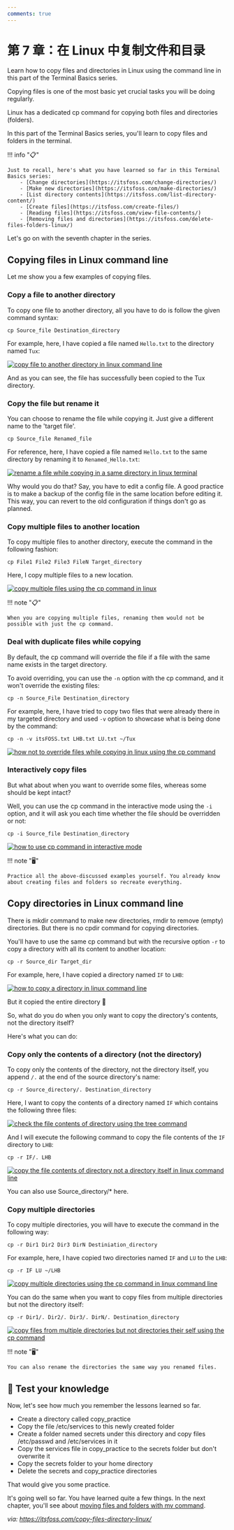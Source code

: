 ```yaml
---
comments: true
---
```


# 第 7 章：在 Linux 中复制文件和目录

Learn how to copy files and directories in Linux using the command line in this part of the Terminal Basics series.

Copying files is one of the most basic yet crucial tasks you will be doing regularly.

Linux has a dedicated cp command for copying both files and directories (folders).

In this part of the Terminal Basics series, you'll learn to copy files and folders in the terminal.

!!! info "📋"

```- Change directories
Just to recall, here's what you have learned so far in this Terminal Basics series:
    - [Change directories](https://itsfoss.com/change-directories/)
    - [Make new directories](https://itsfoss.com/make-directories/)
    - [List directory contents](https://itsfoss.com/list-directory-content/)
    - [Create files](https://itsfoss.com/create-files/)
    - [Reading files](https://itsfoss.com/view-file-contents/)
    - [Removing files and directories](https://itsfoss.com/delete-files-folders-linux/)
```

Let's go on with the seventh chapter in the series.

## Copying files in Linux command line

Let me show you a few examples of copying files.

### Copy a file to another directory

To copy one file to another directory, all you have to do is follow the given command syntax:

```
cp Source_file Destination_directory
```

For example, here, I have copied a file named `Hello.txt` to the directory named `Tux`:

[![copy file to another directory in linux command line](https://itsfoss.com/content/images/2023/02/copy-file-to-another-directory-in-linux-command-line.png)](https://itsfoss.com/content/images/2023/02/copy-file-to-another-directory-in-linux-command-line.png)

And as you can see, the file has successfully been copied to the Tux directory.

### Copy the file but rename it

You can choose to rename the file while copying it. Just give a different name to the 'target file'.

```
cp Source_file Renamed_file
```

For reference, here, I have copied a file named `Hello.txt` to the same directory by renaming it to `Renamed_Hello.txt`:

[![rename a file while copying in a same directory in linux terminal](https://itsfoss.com/content/images/2023/02/rename-a-file-while-copying-in-a-same-directory-in-linux-terminal.png)](https://itsfoss.com/content/images/2023/02/rename-a-file-while-copying-in-a-same-directory-in-linux-terminal.png)

Why would you do that? Say, you have to edit a config file. A good practice is to make a backup of the config file in the same location before editing it. This way, you can revert to the old configuration if things don't go as planned.

### Copy multiple files to another location

To copy multiple files to another directory, execute the command in the following fashion:

```
cp File1 File2 File3 FileN Target_directory
```

Here, I copy multiple files to a new location.

[![copy multiple files using the cp command in linux](https://itsfoss.com/content/images/2023/02/copy-multiple-files-using-the-cp-command-in-linux.png)](https://itsfoss.com/content/images/2023/02/copy-multiple-files-using-the-cp-command-in-linux.png)

!!! note "📋"

    When you are copying multiple files, renaming them would not be possible with just the cp command.

### Deal with duplicate files while copying

By default, the cp command will override the file if a file with the same name exists in the target directory.

To avoid overriding, you can use the `-n` option with the cp command, and it won't override the existing files:

```
cp -n Source_File Destination_directory
```

For example, here, I have tried to copy two files that were already there in my targeted directory and used `-v` option to showcase what is being done by the command:

```
cp -n -v itsFOSS.txt LHB.txt LU.txt ~/Tux
```

[![how not to override files while copying in linux using the cp command](https://itsfoss.com/content/images/2023/02/how-not-to-override-files-while-copying-in-linux-using-the-cp-command.png)](https://itsfoss.com/content/images/2023/02/how-not-to-override-files-while-copying-in-linux-using-the-cp-command.png)

### Interactively copy files

But what about when you want to override some files, whereas some should be kept intact?

Well, you can use the cp command in the interactive mode using the `-i` option, and it will ask you each time whether the file should be overridden or not:

```
cp -i Source_file Destination_directory
```

[![how to use cp command in interactive mode](https://itsfoss.com/content/images/2023/02/how-to-use-cp-command-in-interactive-mode.png)](https://itsfoss.com/content/images/2023/02/how-to-use-cp-command-in-interactive-mode.png)

!!! note "🖥️"

    Practice all the above-discussed examples yourself. You already know about creating files and folders so recreate everything.

## Copy directories in Linux command line

There is mkdir command to make new directories, rmdir to remove (empty) directories. But there is no cpdir command for copying directories.

You'll have to use the same cp command but with the recursive option `-r` to copy a directory with all its content to another location:

```
cp -r Source_dir Target_dir
```

For example, here, I have copied a directory named `IF` to `LHB`:

[![how to copy a directory in linux command line](https://itsfoss.com/content/images/2023/02/how-to-copy-a-directory-in-linux-command-line.png)](https://itsfoss.com/content/images/2023/02/how-to-copy-a-directory-in-linux-command-line.png)

But it copied the entire directory 🤨

So, what do you do when you only want to copy the directory's contents, not the directory itself?

Here's what you can do:

### Copy only the contents of a directory (not the directory)

To copy only the contents of the directory, not the directory itself, you append `/.` at the end of the source directory's name:

```
cp -r Source_directory/. Destination_directory
```

Here, I want to copy the contents of a directory named `IF` which contains the following three files:

[![check the file contents of directory using the tree command](https://itsfoss.com/content/images/2023/02/check-the-file-contents-of-directory-using-the-tree-command.png)](https://itsfoss.com/content/images/2023/02/check-the-file-contents-of-directory-using-the-tree-command.png)

And I will execute the following command to copy the file contents of the `IF` directory to `LHB`:

```
cp -r IF/. LHB
```

[![copy the file contents of directory not a directory itself in linux command line](https://itsfoss.com/content/images/2023/02/copy-the-file-contents-of-directory-not-a-directory-itself-in-linux-command-line.png)](https://itsfoss.com/content/images/2023/02/copy-the-file-contents-of-directory-not-a-directory-itself-in-linux-command-line.png)

You can also use Source_directory/* here.

### Copy multiple directories

To copy multiple directories, you will have to execute the command in the following way:

```
cp -r Dir1 Dir2 Dir3 DirN Destiniation_directory
```

For example, here, I have copied two directories named `IF` and `LU` to the `LHB`:

```
cp -r IF LU ~/LHB
```

[![copy multiple directories using the cp command in linux command line](https://itsfoss.com/content/images/2023/02/copy-multiple-directories-using-the-cp-command-in-linux-command-line.png)](https://itsfoss.com/content/images/2023/02/copy-multiple-directories-using-the-cp-command-in-linux-command-line.png)

You can do the same when you want to copy files from multiple directories but not the directory itself:

```
cp -r Dir1/. Dir2/. Dir3/. DirN/. Destination_directory
```

[![copy files from multiple directories but not directories their self using the cp command](https://itsfoss.com/content/images/2023/02/copy-files-from-multiple-directories-but-not-directories-their-self-using-the-cp-command.png)](https://itsfoss.com/content/images/2023/02/copy-files-from-multiple-directories-but-not-directories-their-self-using-the-cp-command.png)

!!! note "🖥️"

    You can also rename the directories the same way you renamed files.

## 📝 Test your knowledge

Now, let's see how much you remember the lessons learned so far.

- Create a directory called copy_practice
- Copy the file /etc/services to this newly created folder
- Create a folder named secrets under this directory and copy files /etc/passwd and /etc/services in it
- Copy the services file in copy_practice to the secrets folder but don't overwrite it
- Copy the secrets folder to your home directory
- Delete the secrets and copy_practice directories

That would give you some practice.

It's going well so far. You have learned quite a few things. In the next chapter, you'll see about [moving files and folders with mv command](https://itsfoss.com/move-files-linux/).

*via: https://itsfoss.com/copy-files-directory-linux/*
